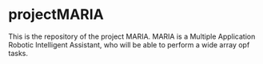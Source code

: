 # projectMARIA
This is the repository of the project MARIA. MARIA is a Multiple Application Robotic Intelligent Assistant, who will be able to perform a wide array opf tasks.
